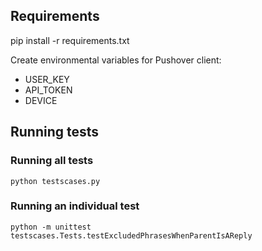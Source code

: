 ## Requirements

pip install -r requirements.txt

Create environmental variables for Pushover client:

- USER_KEY
- API_TOKEN
- DEVICE

## Running tests

### Running all tests

`python testscases.py`

### Running an individual test
`python -m unittest testscases.Tests.testExcludedPhrasesWhenParentIsAReply`